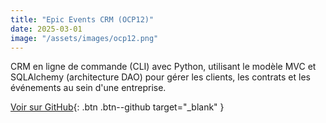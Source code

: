 ```yaml
---
title: "Epic Events CRM (OCP12)"
date: 2025-03-01
image: "/assets/images/ocp12.png"
---
```

CRM en ligne de commande (CLI) avec Python, utilisant le modèle MVC et SQLAlchemy (architecture DAO) pour gérer les clients, les contrats et les événements au sein d'une entreprise.

[Voir sur GitHub](https://github.com/SallyPJ/ocp12){: .btn .btn--github target="_blank" }
